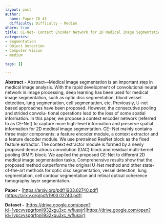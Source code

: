 ```yaml
---
layout: post
author:
  name: Paper ID 41
  difficulty: Difficulty - Medium
share: true
title: CE-Net- Context Encoder Network for 2D Medical Image Segmentation
categories:
- Segmentation
- Object Detection
- Computer Vision
- medium

tags: []

---
```

**Abstract** - Abstract—Medical image segmentation is an important step
in medical image analysis. With the rapid development of
convolutional neural network in image processing, deep learning
has been used for medical image segmentation, such as optic
disc segmentation, blood vessel detection, lung segmentation, cell
segmentation, etc. Previously, U-net based approaches have been
proposed. However, the consecutive pooling and strided convolu-
tional operations lead to the loss of some spatial information. In
this paper, we propose a context encoder network (referred to as
CE-Net) to capture more high-level information and preserve
spatial information for 2D medical image segmentation. CE-
Net mainly contains three major components: a feature encoder
module, a context extractor and a feature decoder module. We
use pretrained ResNet block as the fixed feature extractor. The
context extractor module is formed by a newly proposed dense
atrous convolution (DAC) block and residual multi-kernel pooling
(RMP) block. We applied the proposed CE-Net to different 2D
medical image segmentation tasks. Comprehensive results show
that the proposed method outperforms the original U-Net method
and other state-of-the-art methods for optic disc segmentation,
vessel detection, lung segmentation, cell contour segmentation
and retinal optical coherence tomography layer segmentation.

**Paper** - [https://arxiv.org/pdf/1903.02740.pdf](https://arxiv.org/pdf/1903.02740.pdf)

**Dataset -** [https://drive.google.com/open?id=1vpcvvspgrfpnil932xgu3xc_wflusxjr](https://drive.google.com/open?id=1vpcvvspgrfpnil932xgu3xc_wflusxjr)
    